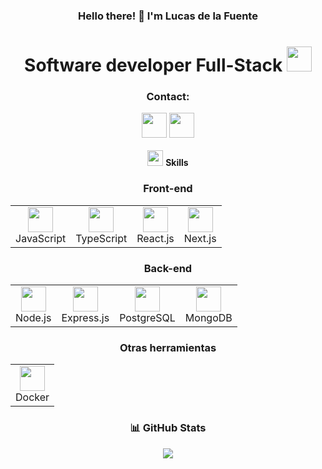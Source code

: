 <div align="center">
  <div>
    <h3>Hello there! 👋 I'm Lucas de la Fuente</h3>
    <h1><b>Software developer</b> Full-Stack <img src="https://cdn-icons-png.freepik.com/512/1688/1688400.png" width="40"></h1>
  </div>
  <div>
    <h3 align="center">Contact:</h3>
    <a href="https://www.linkedin.com/in/lucas-de-la-fuente-040b01188/"><img src="https://cdn-icons-png.freepik.com/512/3536/3536505.png?ga=GA1.1.606817056.1738354669" width="40"></a>
    <a href="https://lucas-dev-page.vercel.app/"><img src="https://cdn-icons-png.freepik.com/512/12409/12409448.png?ga=GA1.1.606817056.1738354669" width="40"></a>
    <br/>
    <br/>
    <img src="https://media2.giphy.com/media/QssGEmpkyEOhBCb7e1/giphy.gif?cid=ecf05e47a0n3gi1bfqntqmob8g9aid1oyj2wr3ds3mg700bl&rid=giphy.gif" width ="25">
    <b> Skills</b>
    <!-- Front-end -->
    <h3>Front-end</h3>
    <table>
      <tr>
        <td align="center">
          <img src="https://cdn.jsdelivr.net/gh/devicons/devicon/icons/javascript/javascript-original.svg" width="40"/><br>JavaScript
        </td>
        <td align="center">
          <img src="https://cdn.jsdelivr.net/gh/devicons/devicon/icons/typescript/typescript-original.svg" width="40"/><br>TypeScript
        </td>
        <td align="center">
          <img src="https://cdn.jsdelivr.net/gh/devicons/devicon/icons/react/react-original.svg" width="40"/><br>React.js
        </td>
        <td align="center">
          <img src="https://cdn.jsdelivr.net/gh/devicons/devicon/icons/nextjs/nextjs-original.svg" width="40"/><br>Next.js
        </td>
      </tr>
    </table>
    <!-- Back-end -->
    <h3>Back-end</h3>
    <table>
      <tr>
        <td align="center">
          <img src="https://cdn.jsdelivr.net/gh/devicons/devicon/icons/nodejs/nodejs-original.svg" width="40"/><br>Node.js
        </td>
        <td align="center">
          <img src="https://cdn.jsdelivr.net/gh/devicons/devicon/icons/express/express-original.svg" width="40"/><br>Express.js
        </td>
        <td align="center">
          <img src="https://cdn.jsdelivr.net/gh/devicons/devicon/icons/postgresql/postgresql-original.svg" width="40"/><br>PostgreSQL
        </td>
        <td align="center">
          <img src="https://cdn.jsdelivr.net/gh/devicons/devicon/icons/mongodb/mongodb-original.svg" width="40"/><br>MongoDB
        </td>
      </tr>
    </table>
    <!-- DevOps -->
    <h3>Otras herramientas</h3>
    <table>
      <tr>
        <td align="center">
          <img src="https://cdn.jsdelivr.net/gh/devicons/devicon/icons/docker/docker-original.svg" width="40" height="40"/><br>Docker
        </td>
      </tr>
    </table>
  </div>
  <h3>📊 GitHub Stats</h3>
  <img src="https://github-readme-stats.vercel.app/api/top-langs/?username=Lucano17&layout=compact&theme=tokyonight&cache_seconds=1800" />
</div>


<!--from Buenos Aires, Argentina <img src="https://cdn-icons-png.freepik.com/512/12361/12361362.png" width="25"--!>
